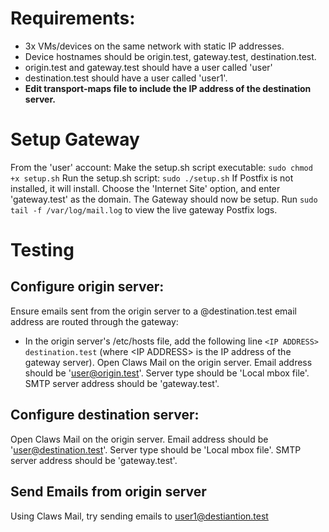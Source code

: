 # Requirements:
- 3x VMs/devices on the same network with static IP addresses.
- Device hostnames should be origin.test, gateway.test, destination.test.
- origin.test and gateway.test should have a user called 'user'
- destination.test should have a user called 'user1'.
- __Edit transport-maps file to include the IP address of the destination server.__

# Setup Gateway
From the 'user' account:
Make the setup.sh script executable: `sudo chmod +x setup.sh`
Run the setup.sh script: `sudo ./setup.sh`
If Postfix is not installed, it will install. Choose the 'Internet Site' option, and enter 'gateway.test' as the domain.
The Gateway should now be setup.
Run `sudo tail -f /var/log/mail.log` to view the live gateway Postfix logs.

# Testing
## Configure origin server:
Ensure emails sent from the origin server to a @destination.test email address are routed through the gateway:
- In the origin server's /etc/hosts file, add the following line `<IP ADDRESS>    destination.test` (where \<IP ADDRESS> is the IP address of the gateway server).
Open Claws Mail on the origin server. Email address should be 'user@origin.test'. Server type should be 'Local mbox file'. SMTP server address should be 'gateway.test'.

## Configure destination server:
Open Claws Mail on the origin server. Email address should be 'user@destination.test'. Server type should be 'Local mbox file'. SMTP server address should be 'gateway.test'.

## Send Emails from origin server
Using Claws Mail, try sending emails to user1@destiantion.test
